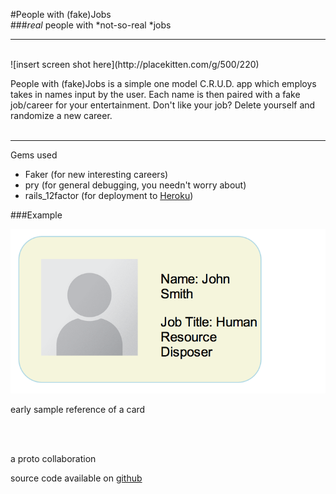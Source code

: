 #People with (fake)Jobs
<BR>
###*real* people with *not-so-real *jobs
 <BR>
 
 ----
 <BR>
![insert screen shot here](http://placekitten.com/g/500/220)


People with (fake)Jobs is a simple one model C.R.U.D. app which employs takes in names input by the user.  Each name is then paired with a fake job/career for your entertainment.  Don't like your job? Delete yourself and randomize a new career.       
  <BR>
  

-----

Gems used

* Faker	(for new interesting careers)
* pry (for general debugging, you needn't worry about)
* rails_12factor (for deployment to [Heroku](http://www.heroku.com))


###Example

![user card](app/assets/images/card_example.png)

early sample reference of a card

<br><br>

a proto collaboration

source code available on [github](https://github.com/paulh1am/people_w_jobs)